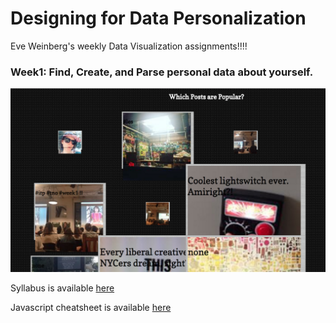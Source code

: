 Designing for Data Personalization
==================================

Eve Weinberg's weekly Data Visualization assignments!!!!

### Week1: Find, Create, and Parse personal data about yourself.

![](week1/week1.png)

Syllabus is available [here](https://github.com/sslover/designing-for-data-personalization/blob/master/syllabus.md)

Javascript cheatsheet is available [here](https://github.com/sslover/designing-for-data-personalization/blob/master/javacript-cheat-sheet.md)
